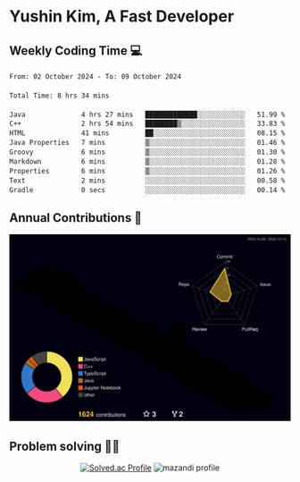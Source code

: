 # Yushin Kim, A Fast Developer

## Weekly Coding Time 💻

<!--START_SECTION:waka-->

```txt
From: 02 October 2024 - To: 09 October 2024

Total Time: 8 hrs 34 mins

Java              4 hrs 27 mins   █████████████░░░░░░░░░░░░   51.99 %
C++               2 hrs 54 mins   ████████▒░░░░░░░░░░░░░░░░   33.83 %
HTML              41 mins         ██░░░░░░░░░░░░░░░░░░░░░░░   08.15 %
Java Properties   7 mins          ▒░░░░░░░░░░░░░░░░░░░░░░░░   01.46 %
Groovy            6 mins          ▒░░░░░░░░░░░░░░░░░░░░░░░░   01.30 %
Markdown          6 mins          ▒░░░░░░░░░░░░░░░░░░░░░░░░   01.28 %
Properties        6 mins          ▒░░░░░░░░░░░░░░░░░░░░░░░░   01.26 %
Text              2 mins          ░░░░░░░░░░░░░░░░░░░░░░░░░   00.58 %
Gradle            0 secs          ░░░░░░░░░░░░░░░░░░░░░░░░░   00.14 %
```

<!--END_SECTION:waka-->

## Annual Contributions 🏃

![](./profile-3d-contrib/profile-night-rainbow.svg)

## Problem solving 👨‍💻

<div align="center">

[![Solved.ac Profile](http://mazassumnida.wtf/api/v2/generate_badge?boj=kys010306)](https://solved.ac/kys010306)
![mazandi profile](http://mazandi.herokuapp.com/api?handle=kys010306&theme=dark)

</div>

